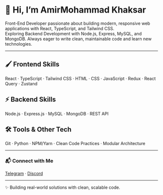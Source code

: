 # 👋 Hi, I’m AmirMohammad Khaksar

Front-End Developer passionate about building modern, responsive web applications with React, TypeScript, and Tailwind CSS.  
Exploring Backend Development with Node.js, Express, MySQL, and MongoDB. Always eager to write clean, maintainable code and learn new technologies.

---

## 🖌️ Frontend Skills
React · TypeScript · Tailwind CSS · HTML · CSS · JavaScript · Redux · React Query · Zustand

## ⚡ Backend Skills
Node.js · Express.js · MySQL · MongoDB · REST API

## 🛠️ Tools & Other Tech
Git · Python · NPM/Yarn · Clean Code Practices · Modular Architecture

---

### 📬 Connect with Me
[Telegram](https://t.me/AmirM_Khaksar) · [Discord](https://discordapp.com/users/awmir.kh)

---

✨ Building real-world solutions with clean, scalable code.
